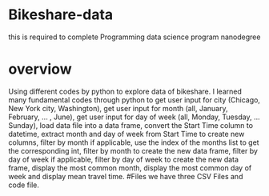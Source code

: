 # Bikeshare-data
this is required to complete Programming data science program nanodegree 
# overviow 
Using different codes by python to explore data of bikeshare. I learned many fundamental codes through python to get user input for city (Chicago, New York city, Washington), get user input for month (all, January, February, ... , June), get user input for day of week (all, Monday, Tuesday, ... Sunday), load data file into a data frame, convert the Start Time column to datetime, extract month and day of week from Start Time to create new columns, filter by month if applicable, use the index of the months list to get the corresponding int, filter by month to create the new data frame, filter by day of week if applicable, filter by day of week to create the new data frame, display the most common month, display the most common day of week and display mean travel time.
#Files
we have three CSV Files and code file.
